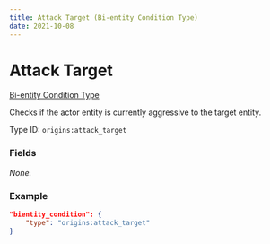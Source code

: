 ```yaml
---
title: Attack Target (Bi-entity Condition Type)
date: 2021-10-08
---
```


# Attack Target

[Bi-entity Condition Type](../bientity_condition_types.md)

Checks if the actor entity is currently aggressive to the target entity.

Type ID: `origins:attack_target`

### Fields

_None._

### Example
```json
"bientity_condition": {
    "type": "origins:attack_target"
}
```